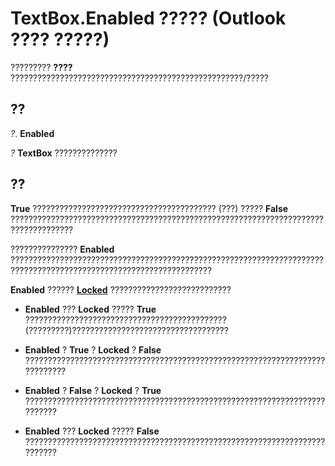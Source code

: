 
# TextBox.Enabled ????? (Outlook ???? ?????)

????????? **????** ????????????????????????????????????????????????????/?????


## ??

 _?_. **Enabled**

 _?_ **TextBox** ??????????????


## ??

 **True** ????????????????????????????????????????? (???) ????? **False** ????????????????????????????????????????????????????????????????????????????????????

???????????????  **Enabled** ???????????????????????????????????????????????????????????????????????????????????????????????????????????????????

 **Enabled** ?????? **[Locked](c4fee2bb-f608-fa77-d94e-44bbb471c85e.md)** ???????????????????????????


-  **Enabled** ??? **Locked** ????? **True** ????????????????????????????????????????????? (?????????)???????????????????????????????????
    
-  **Enabled** ? **True** ? **Locked** ? **False** ????????????????????????????????????????????????????????????????????????????
    
-  **Enabled** ? **False** ? **Locked** ? **True** ??????????????????????????????????????????????????????????????????????????
    
-  **Enabled** ??? **Locked** ????? **False** ??????????????????????????????????????????????????????????????????????????
    


